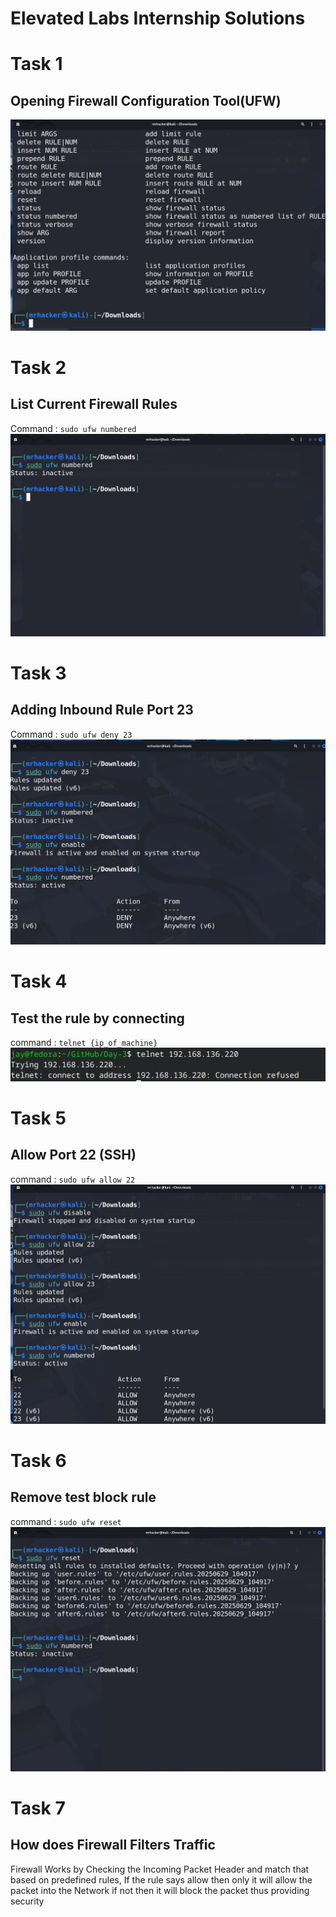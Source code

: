 # Elevated Labs Internship Solutions

# Task 1
## Opening Firewall Configuration Tool(UFW)
![Tool snapshot](Media/ufw_panel.png)

# Task 2
## List Current Firewall Rules
Command : ```sudo ufw numbered```
![Tool current status snapshot](Media/ufw_current_status_starting.png)

# Task 3
## Adding Inbound Rule Port 23
Command : ```sudo ufw deny 23```
![snapshot ufw deny 23](Media/ufw_deny_23.png)

# Task 4
## Test the rule by connecting
command : ```telnet {ip_of_machine}```
![snapshot of telnet connection](Media/telnet_deny_screenshot.png)

# Task 5
## Allow Port 22 (SSH)
command : ```sudo ufw allow 22```
![snapshot allow ssh](Media/ufw_allow_22.png)

# Task 6
## Remove test block rule
command : ```sudo ufw reset```
![snapshot remove block](Media/ufw_reset.png)

# Task 7
## How does Firewall Filters Traffic
Firewall Works by Checking the Incoming Packet Header and match that based on predefined rules, If the rule says allow then only it will allow the packet into the Network if not then it will block the packet thus providing security
